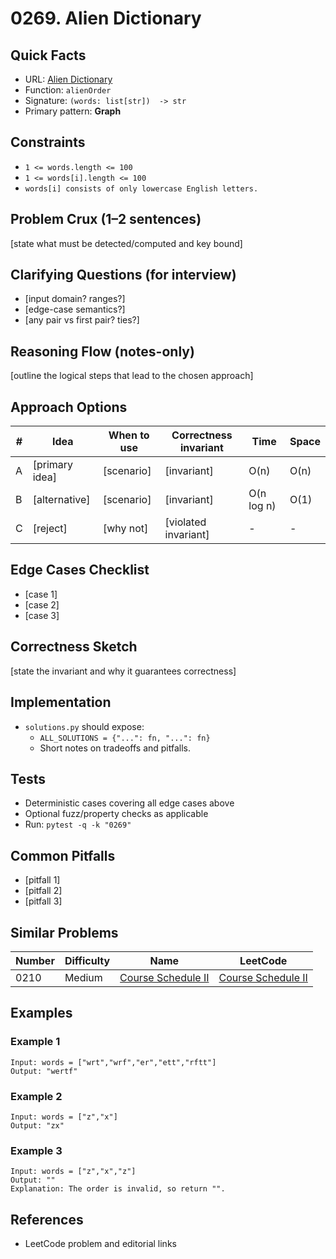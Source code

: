 # 0269. Alien Dictionary

## Quick Facts

- URL: [Alien Dictionary](https://leetcode.com/problems/alien-dictionary/)
- Function: `alienOrder`
- Signature: `(words: list[str])  -> str`
- Primary pattern: **Graph**

## Constraints

- `1 <= words.length <= 100`
- `1 <= words[i].length <= 100`
- `words[i] consists of only lowercase English letters.`

## Problem Crux (1–2 sentences)

[state what must be detected/computed and key bound]

## Clarifying Questions (for interview)

- [input domain? ranges?]
- [edge-case semantics?]
- [any pair vs first pair? ties?]

## Reasoning Flow (notes-only)

[outline the logical steps that lead to the chosen approach]

## Approach Options

| # | Idea | When to use | Correctness invariant | Time | Space |
|---|------|-------------|-----------------------|------|-------|
| A | [primary idea] | [scenario] | [invariant] | O(n) | O(n) |
| B | [alternative] | [scenario] | [invariant] | O(n log n) | O(1) |
| C | [reject] | [why not] | [violated invariant] | - | - |

## Edge Cases Checklist

- [case 1]
- [case 2]
- [case 3]

## Correctness Sketch

[state the invariant and why it guarantees correctness]

## Implementation

- `solutions.py` should expose:
  - `ALL_SOLUTIONS = {"...": fn, "...": fn}`
  - Short notes on tradeoffs and pitfalls.

## Tests

- Deterministic cases covering all edge cases above
- Optional fuzz/property checks as applicable
- Run: `pytest -q -k "0269"`

## Common Pitfalls

- [pitfall 1]
- [pitfall 2]
- [pitfall 3]

## Similar Problems

| Number | Difficulty | Name | LeetCode |
|---|---|---|---|
| 0210 | Medium | [Course Schedule II](../0210-course-schedule-ii/readme.md) | [Course Schedule II](https://leetcode.com/problems/course-schedule-ii/) |

## Examples

### Example 1

```text
Input: words = ["wrt","wrf","er","ett","rftt"]
Output: "wertf"
```

### Example 2

```text
Input: words = ["z","x"]
Output: "zx"
```

### Example 3

```text
Input: words = ["z","x","z"]
Output: ""
Explanation: The order is invalid, so return "".
```

## References

- LeetCode problem and editorial links
